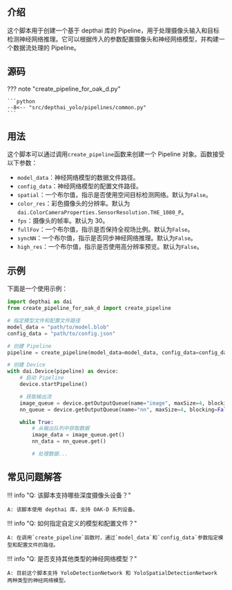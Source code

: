 ## 介绍
这个脚本用于创建一个基于 depthai 库的 Pipeline，用于处理摄像头输入和目标检测神经网络推理。它可以根据传入的参数配置摄像头和神经网络模型，并构建一个数据流处理的 Pipeline。

## 源码
??? note "create_pipeline_for_oak_d.py"

    ```python
    --8<-- "src/depthai_yolo/pipelines/common.py"
    ```

## 用法
这个脚本可以通过调用`create_pipeline`函数来创建一个 Pipeline 对象。函数接受以下参数：

- `model_data`：神经网络模型的数据文件路径。
- `config_data`：神经网络模型的配置文件路径。
- `spatial`：一个布尔值，指示是否使用空间目标检测网络。默认为`False`。
- `color_res`：彩色摄像头的分辨率。默认为`dai.ColorCameraProperties.SensorResolution.THE_1080_P`。
- `fps`：摄像头的帧率。默认为 30。
- `fullFov`：一个布尔值，指示是否保持全视场比例。默认为`False`。
- `syncNN`：一个布尔值，指示是否同步神经网络推理。默认为`False`。
- `high_res`：一个布尔值，指示是否使用高分辨率预览。默认为`False`。

## 示例
下面是一个使用示例：

```python
import depthai as dai
from create_pipeline_for_oak_d import create_pipeline

# 指定模型文件和配置文件路径
model_data = "path/to/model.blob"
config_data = "path/to/config.json"

# 创建 Pipeline
pipeline = create_pipeline(model_data=model_data, config_data=config_data, spatial=True)

# 创建 Device
with dai.Device(pipeline) as device:
    # 启动 Pipeline
    device.startPipeline()

    # 获取输出流
    image_queue = device.getOutputQueue(name="image", maxSize=4, blocking=False)
    nn_queue = device.getOutputQueue(name="nn", maxSize=4, blocking=False)

    while True:
        # 从输出队列中获取数据
        image_data = image_queue.get()
        nn_data = nn_queue.get()

        # 处理数据...
```

## 常见问题解答

!!! info "Q: 该脚本支持哪些深度摄像头设备？"

    A: 该脚本使用 depthai 库，支持 OAK-D 系列设备。

!!! info "Q: 如何指定自定义的模型和配置文件？"

    A: 在调用`create_pipeline`函数时，通过`model_data`和`config_data`参数指定模型和配置文件的路径。

!!! info "Q: 是否支持其他类型的神经网络模型？"

    A: 目前这个脚本支持 YoloDetectionNetwork 和 YoloSpatialDetectionNetwork 两种类型的神经网络模型。

